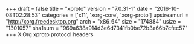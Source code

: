 +++
draft = false
title = "xproto"
version = "7.0.31-1"
date = "2016-10-08T02:28:53"
categories = ['x11', 'xorg-core', 'xorg-proto']
upstreamurl = "http://xorg.freedesktop.org"
arch = "x86_64"
size = "174884"
usize = "1301057"
sha1sum = "969a638a914d3e6d7341fb0be72b3a66b7cfec57"
+++
X.Org xproto protocol headers